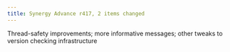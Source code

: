 ```yaml
---
title: Synergy Advance r417, 2 items changed
---
```


Thread-safety improvements; more informative messages; other tweaks to version checking infrastructure
